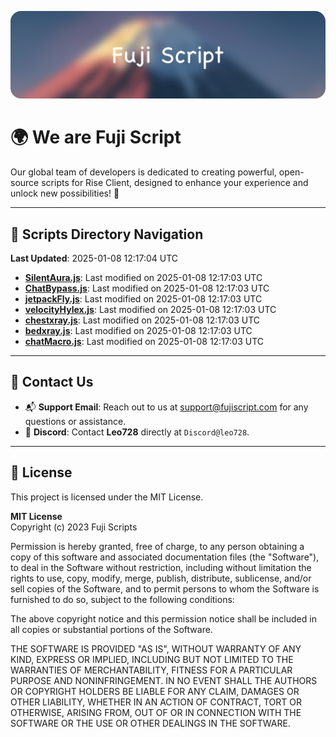![Banner](.github/b.webp)

# 🌍 **We are Fuji Script**

Our global team of developers is dedicated to creating powerful, open-source scripts for Rise Client, designed to enhance your experience and unlock new possibilities! 🌟

---
<!-- SCRIPTS_NAVIGATION_START -->
## 📂 **Scripts Directory Navigation**

**Last Updated**: 2025-01-08 12:17:04 UTC

- **[SilentAura.js](scripts/SilentAura.js)**: Last modified on 2025-01-08 12:17:03 UTC
- **[ChatBypass.js](scripts/ChatBypass.js)**: Last modified on 2025-01-08 12:17:03 UTC
- **[jetpackFly.js](scripts/jetpackFly.js)**: Last modified on 2025-01-08 12:17:03 UTC
- **[velocityHylex.js](scripts/velocityHylex.js)**: Last modified on 2025-01-08 12:17:03 UTC
- **[chestxray.js](scripts/chestxray.js)**: Last modified on 2025-01-08 12:17:03 UTC
- **[bedxray.js](scripts/bedxray.js)**: Last modified on 2025-01-08 12:17:03 UTC
- **[chatMacro.js](scripts/chatMacro.js)**: Last modified on 2025-01-08 12:17:03 UTC

<!-- SCRIPTS_NAVIGATION_END -->

---

## 💬 **Contact Us**  
- 📬 **Support Email**: Reach out to us at [support@fujiscript.com](mailto:support@fujiscript.com) for any questions or assistance.  
- 💬 **Discord**: Contact **Leo728** directly at `Discord@leo728`.

---

## 📜 **License**

This project is licensed under the MIT License.  

**MIT License**  
Copyright (c) 2023 Fuji Scripts  

Permission is hereby granted, free of charge, to any person obtaining a copy of this software and associated documentation files (the "Software"), to deal in the Software without restriction, including without limitation the rights to use, copy, modify, merge, publish, distribute, sublicense, and/or sell copies of the Software, and to permit persons to whom the Software is furnished to do so, subject to the following conditions:  

The above copyright notice and this permission notice shall be included in all copies or substantial portions of the Software.  

THE SOFTWARE IS PROVIDED "AS IS", WITHOUT WARRANTY OF ANY KIND, EXPRESS OR IMPLIED, INCLUDING BUT NOT LIMITED TO THE WARRANTIES OF MERCHANTABILITY, FITNESS FOR A PARTICULAR PURPOSE AND NONINFRINGEMENT. IN NO EVENT SHALL THE AUTHORS OR COPYRIGHT HOLDERS BE LIABLE FOR ANY CLAIM, DAMAGES OR OTHER LIABILITY, WHETHER IN AN ACTION OF CONTRACT, TORT OR OTHERWISE, ARISING FROM, OUT OF OR IN CONNECTION WITH THE SOFTWARE OR THE USE OR OTHER DEALINGS IN THE SOFTWARE.  
